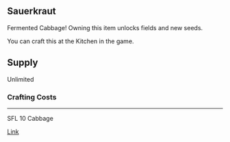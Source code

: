 ## Sauerkraut

Fermented Cabbage! Owning this item unlocks fields and new seeds.

You can craft this at the Kitchen in the game.

## Supply

Unlimited

### Crafting Costs

---

SFL
10 Cabbage

[Link](https://docs.sunflower-land.com/player-guides/crop-farming#kitchen-recipes)
